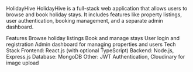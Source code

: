 HolidayHive
HolidayHive is a full-stack web application that allows users to browse and book holiday stays. It includes features like property listings, user authentication, booking management, and a separate admin dashboard.

Features
Browse holiday listings
Book and manage stays
User login and registration
Admin dashboard for managing properties and users
Tech Stack
Frontend: React.js (with optional TypeScript)
Backend: Node.js, Express.js
Database: MongoDB
Other: JWT Authentication, Cloudinary for image upload
